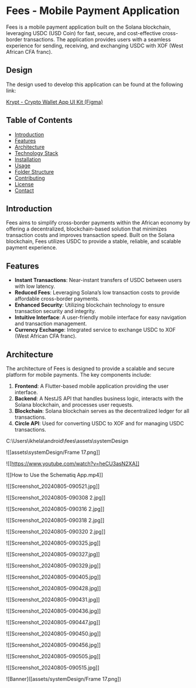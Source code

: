 # Fees - Mobile Payment Application

Fees is a mobile payment application built on the Solana blockchain, leveraging USDC (USD Coin) for fast, secure, and cost-effective cross-border transactions. The application provides users with a seamless experience for sending, receiving, and exchanging USDC with XOF (West African CFA franc).

## Design

The design used to develop this application can be found at the following link:

[Krypt - Crypto Wallet App UI Kit (Figma)](https://www.figma.com/design/XaeybdCMJW9hkFO5wgtgFA/Krypt---Cypto-Wallet-App-UI-Kit-(Community)?node-id=226-1567&node-type=CANVAS&t=pF01I2EmsfsGlyn8-0)


## Table of Contents

- [Introduction](#introduction)
- [Features](#features)
- [Architecture](#architecture)
- [Technology Stack](#technology-stack)
- [Installation](#installation)
- [Usage](#usage)
- [Folder Structure](#folder-structure)
- [Contributing](#contributing)
- [License](#license)
- [Contact](#contact)

## Introduction

Fees aims to simplify cross-border payments within the African economy by offering a decentralized, blockchain-based solution that minimizes transaction costs and improves transaction speed. Built on the Solana blockchain, Fees utilizes USDC to provide a stable, reliable, and scalable payment experience.

## Features

- **Instant Transactions**: Near-instant transfers of USDC between users with low latency.
- **Reduced Fees**: Leveraging Solana’s low transaction costs to provide affordable cross-border payments.
- **Enhanced Security**: Utilizing blockchain technology to ensure transaction security and integrity.
- **Intuitive Interface**: A user-friendly mobile interface for easy navigation and transaction management.
- **Currency Exchange**: Integrated service to exchange USDC to XOF (West African CFA franc).

## Architecture

The architecture of Fees is designed to provide a scalable and secure platform for mobile payments. The key components include:

1. **Frontend**: A Flutter-based mobile application providing the user interface.
2. **Backend**: A NestJS API that handles business logic, interacts with the Solana blockchain, and processes user requests.
3. **Blockchain**: Solana blockchain serves as the decentralized ledger for all transactions.
4. **Circle API**: Used for converting USDC to XOF and for managing USDC transactions.

C:\Users\ikhela\android\fees\assets\systemDesign

![[assets\systemDesign/Frame 17.png]]

![[https://www.youtube.com/watch?v=heCU3asN2XA]]

![[How to Use the Schematiq App.mp4]]

![[Screenshot_20240805-090521.jpg]]

![[Screenshot_20240805-090308 2.jpg]]

![[Screenshot_20240805-090316 2.jpg]]

![[Screenshot_20240805-090318 2.jpg]]

![[Screenshot_20240805-090320 2.jpg]]

![[Screenshot_20240805-090325.jpg]]

![[Screenshot_20240805-090327.jpg]]

![[Screenshot_20240805-090329.jpg]]

![[Screenshot_20240805-090405.jpg]]

![[Screenshot_20240805-090428.jpg]]

![[Screenshot_20240805-090431.jpg]]

![[Screenshot_20240805-090436.jpg]]

![[Screenshot_20240805-090447.jpg]]

![[Screenshot_20240805-090450.jpg]]

![[Screenshot_20240805-090456.jpg]]

![[Screenshot_20240805-090505.jpg]]

![[Screenshot_20240805-090515.jpg]]

![Banner]([assets/systemDesign/Frame 17.png])
